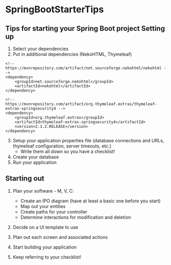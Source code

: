 # SpringBootStarterTips
Tips for starting your Spring Boot project 
Setting up 
---------------------------
1. Select your dependencies
2. Put in additional dependencies (NekoHTML, Thymeleaf) 
```
<!-- https://mvnrepository.com/artifact/net.sourceforge.nekohtml/nekohtml -->
<dependency>
    <groupId>net.sourceforge.nekohtml</groupId>
    <artifactId>nekohtml</artifactId>
</dependency>
```
```
<!-- https://mvnrepository.com/artifact/org.thymeleaf.extras/thymeleaf-extras-springsecurity4 -->
<dependency>
    <groupId>org.thymeleaf.extras</groupId>
    <artifactId>thymeleaf-extras-springsecurity4</artifactId>
    <version>2.1.2.RELEASE</version>
</dependency>
```

3. Setup your application properties file (database connections and URLs, thymeleaf configuration, server timeouts, etc.)
   - Write them all down so you have a checklist! 
4. Create your database 
5. Run your application 


Starting out 
---------------
1. Plan your software - M, V, C: 
   - Create an IPO diagram (have at least a basic one before you start) 
   - Map out your entities 
   - Create paths for your controller
   - Determine interactions for modification and deletion 

2. Decide on a UI template to use 

3. Plan out each screen and associated actions 

4. Start building your application 

5. Keep referring to your checklist! 


